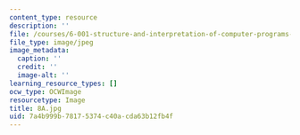```yaml
---
content_type: resource
description: ''
file: /courses/6-001-structure-and-interpretation-of-computer-programs-spring-2005/7a4b999b78175374c40acda63b12fb4f_8A.jpg
file_type: image/jpeg
image_metadata:
  caption: ''
  credit: ''
  image-alt: ''
learning_resource_types: []
ocw_type: OCWImage
resourcetype: Image
title: 8A.jpg
uid: 7a4b999b-7817-5374-c40a-cda63b12fb4f
---
```

